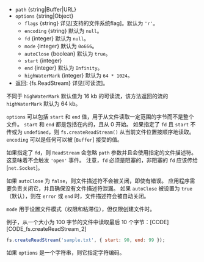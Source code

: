 <!-- YAML
added: v0.1.31
changes:
  - version: v7.6.0
    pr-url: https://github.com/nodejs/node/pull/10739
    description: 参数 `path` 可以是一个使用 `file:` 协议的 WHATWG `URL` 对象。
                 该支持目前仍为试验性的。
  - version: v7.0.0
    pr-url: https://github.com/nodejs/node/pull/7831
    description: 传入的 `options` 对象不会被修改。
  - version: v2.3.0
    pr-url: https://github.com/nodejs/node/pull/1845
    description: 参数 `options` 现在可以是一个字符串。
-->

* `path` {string|Buffer|URL}
* `options` {string|Object}
  * `flags` {string} 详见[支持的文件系统flag]。默认为 `'r'`。
  * `encoding` {string} 默认为 `null`。
  * `fd` {integer} 默认为 `null`。
  * `mode` {integer} 默认为 `0o666`。
  * `autoClose` {boolean} 默认为 `true`。
  * `start` {integer}
  * `end` {integer} 默认为 `Infinity`。
  * `highWaterMark` {integer} 默认为 `64 * 1024`。
* 返回: {fs.ReadStream} 详见[可读流]。

不同于 `highWaterMark` 默认值为 16 kb 的可读流，该方法返回的流的 `highWaterMark` 默认为 64 kb。

`options` 可以包括 `start` 和 `end` 值，用于从文件读取一定范围的字节而不是整个文件。
`start` 和 `end` 都是包括在内的，且从 0 开始。
如果指定了 `fd` 且 `start` 不传或为 `undefined`，则 `fs.createReadStream()` 从当前文件位置按顺序地读取。
`encoding` 可以是任何可以被 [`Buffer`] 接受的值。

如果指定了 `fd`，则 `ReadStream` 会忽略 `path` 参数并且会使用指定的文件描述符。
这意味着不会触发 `'open'` 事件。
注意，`fd` 必须是阻塞的，非阻塞的 `fd` 应该传给 [`net.Socket`]。

如果 `autoClose` 为 `false`，则文件描述符不会被关闭，即使有错误。
应用程序需要负责关闭它，并且确保没有文件描述符泄漏。
如果 `autoClose` 被设置为 `true`（默认），则在 `error` 或 `end` 时，文件描述符会被自动关闭。

`mode` 用于设置文件模式（权限和粘滞位），但仅限创建文件时。

例子，从一个大小为 100 字节的文件中读取最后 10 个字节：[CODE][CODE_fs.createReadStream_2]

```js
fs.createReadStream('sample.txt', { start: 90, end: 99 });
```

如果 `options` 是一个字符串，则它指定字符编码。

